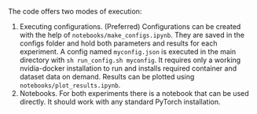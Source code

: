The code offers two modes of execution:
1. Executing configurations. (Preferred)
Configurations can be created with the help of `notebooks/make_configs.ipynb`. They are saved in the configs folder and hold both parameters and results for each experiment. A config named `myconfig.json` is executed in the main directory with
   `sh run_config.sh myconfig`. It requires only a working nvidia-docker installation to run and installs required container and dataset data on demand. Results can be plotted using `notebooks/plot_results.ipynb`.
2. Notebooks.
For both experiments there is a notebook that can be used directly. It should work with any standard PyTorch installation.